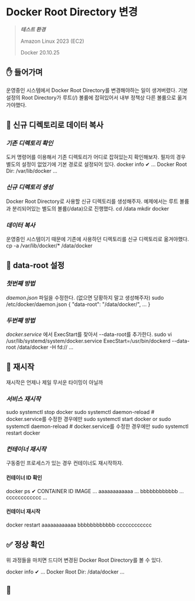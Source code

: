 # Docker Root Directory 변경

> ***테스트 환경***
>
> Amazon Linux 2023 (EC2)
>
> Docker 20.10.25

## ✋ 들어가며
운영중인 시스템에서 Docker Root Directory를 변경해야하는 일이 생겨버렸다. 기본 설정의 Root Directory가 루트(/) 볼륨에 잡혀있어서 내부 정책상 다른 볼륨으로 옮겨가야했다.

## 💾 신규 디렉토리로 데이터 복사

### ***기존 디렉토리 확인***
도커 명령어를 이용해서 기존 디렉토리가 어디로 잡혀있는지 확인해보자. 필자의 경우 별도의 설정이 없었기에 기본 경로로 설정되어 있다.
<code-block lang="sh">
docker info
</code-block>
<code-block lang="sh">
✔
...
Docker Root Dir: /var/lib/docker
...
</code-block>

### ***신규 디렉토리 생성***
Docker Root Directory로 사용할 신규 디렉토리를 생성해주자. 예제에서는 루트 볼륨과 분리되어있는 별도의 볼륨(/data)으로 진행했다.
<code-block lang="sh">
cd /data
mkdir docker
</code-block>

### ***데이터 복사***
운영중인 시스템이기 때문에 기존에 사용하던 디렉토리를 신규 디렉토리로 옮겨야했다.
<code-block lang="sh">
cp -a /var/lib/docker/* /data/docker
</code-block>

## 🐳 data-root 설정

### ***첫번째 방법***
_daemon.json_ 파일을 수정한다. (없으면 당황하지 말고 생성해주자)
<code-block lang="sh">
sudo /etc/docker/daemon.json
</code-block>
<code-block lang="JSON">
{
    "data-root": "/data/docker/",
    ...
}
</code-block>


### ***두번째 방법***
_docker.service_ 에서 ExecStart를 찾아서 --data-root를 추가한다.
<code-block lang="sh">
sudo vi /usr/lib/systemd/system/docker.service
</code-block>
<code-block lang="sh">
ExecStart=/usr/bin/dockerd --data-root /data/docker -H fd:// ...
</code-block>

## 🔄 재시작
재시작은 언제나 제일 무서운 타이밍이 아닐까

### ***서비스 재시작***
<code-block lang="sh">
sudo systemctl stop docker
sudo systemctl daemon-reload # docker.service를 수정한 경우에만
sudo systemctl start docker
</code-block>
or
<code-block lang="sh">
sudo systemctl daemon-reload # docker.service를 수정한 경우에만
sudo systemctl restart docker
</code-block>

### ***컨테이너 재시작***
구동중인 프로세스가 있는 경우 컨테이너도 재시작하자.

#### 컨테이너 ID 확인
<code-block lang="sh">
docker ps
</code-block>
<code-block lang="sh">
✔
CONTAINER ID   IMAGE    ...
aaaaaaaaaaaa   ...
bbbbbbbbbbbb   ...
cccccccccccc   ...
</code-block>

#### 컨테이너 재시작 
<code-block lang="sh">
docker restart aaaaaaaaaaaa bbbbbbbbbbbb cccccccccccc
</code-block>

## ✅ 정상 확인
위 과정들을 마치면 드디어 변경된 Docker Root Directory를 볼 수 있다.

<code-block lang="sh">
docker info
</code-block>
<code-block lang="sh">
✔
...
Docker Root Dir: /data/docker
...
</code-block>

## 👋

